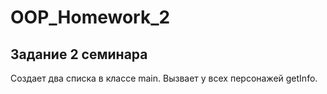 # OOP_Homework_2
## Задание 2 семинара

Создает два списка в классе main. Вызвает у всех персонажей getInfo.
